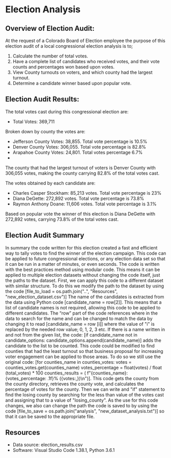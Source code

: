 # Election Analysis

## Overview of Election Audit: 
At the request of a Colorado Board of Election employee the purpose of this election audit of  a local congressional election analysis is to;
1. Calculate the number of total votes.
2. Have a complete list of candidates who received votes, and their vote counts and percentages won based upon votes.
3. View County turnouts on voters, and which county had the largest turnout.
4. Determine a candidate winner based upon popular vote.

## Election Audit Results: 
The total votes cast during this congressional election are:
- Total Votes: 369,711

Broken down by county the votes are:
- Jefferson County Votes: 38,855. Total vote percentage is 10.5%
- Denver County Votes: 306,055. Total vote percentage is 82.8%
- Arapahoe County Votes: 24,801. Total votes percentage 6.7%
- 
The county that had the largest turnout of voters is Denver County with 306,055 votes, making the county carrying 82.8% of the total votes cast.

The votes obtained by each candidate are:
- Charles Casper Stockham: 85,213 votes. Total vote percentage is 23%
- Diana DeGette: 272,892 votes. Total vote percentage is 73.8%
- Raymon Anthony Doane: 11,606 votes. Total vote percentage is 3.1%

Based on popular vote the winner of this election is Diana DeGette with 272,892 votes, carrying 73.8% of the total votes cast.

## Election Audit Summary
In summary the code written for this election created a fast and efficient way to tally votes to find the winner of the election campaign. This code can be applied to future congressional elections, or any election data set so that it can be run in a matter of minutes, or even seconds. The code is written with the best practices method using modular code. This means it can be applied to multiple election datasets without changing the code itself, just the paths to the dataset.
First, we can apply this code to a different dataset with similar structure. To do this we modify the path to the dataset by using the code 
[file_to_load = os.path.join("..", "Resources", "new_election_dataset.csv")]
The name of the candidates is extracted from the data using Python code [candidate_name = row[2]]. This means that a list of candidate names is not required, allowing this code to be applied to different candidates. The “row” part of the code references where in the data to search for the name and can be changed to match the data by changing it to read [candidate_name = row [i]] where the value of "i" is replaced by the needed row value; 0, 1, 2, 3 etc.
If there is a name written in and not from the given list, the code:
[if candidate_name not in candidate_options: 
    candidate_options.append(candidate_name)] 
adds the candidate to the list to be counted.
This code could be modified to find counties that had the least turnout so that business proposal for increasing voter engagement can be applied to those areas. To do so we still use the original code:
[for counties_name in counties_votes:
        votes = counties_votes.get(counties_name)
        votes_percentage = float(votes) / float (total_votes) * 100
        counties_results = (
        f"{counties_name}: {votes_percentage: .1f}% ({votes:,})\n")]. This code gets the county from the county directory, retrieves the county vote, and calculates the percentage of votes for the county. Then we can write and "if" statement to find the losing county by searching for the less than value of the votes cast and assigning that to a value of "losing_county".
As the use for this code changes, we also can change the path the code is saved to by using the code
[file_to_save = os.path.join("analysis", "new_dataset_analysis.txt")] so that it can be saved to the appropriate file.


## Resources
-	Data source: election_results.csv
-	Software: Visual Studio Code 1.38.1, Python 3.6.1
